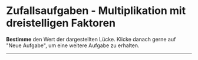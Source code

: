 <!--
version:  0.0.1

language: de

@style
main > *:not(:last-child) {
  margin-bottom: 3rem;
}

input {
    text-align: center;
}

.flex-container {
    display: flex;
    flex-wrap: wrap;
    align-items: stretch;
    gap: 20px;
}

.flex-child {
    flex: 1;
    min-width: 350px;
    margin-right: 20px;
}

@media (max-width: 400px) {
    .flex-child {
        flex: 100%;
        margin-right: 0;
    }
}
@end

formula: \carry   \textcolor{red}{\scriptsize #1}
formula: \digit   \rlap{\carry{#1}}\phantom{#2}#2
formula: \permil  \text{‰}

import: https://raw.githubusercontent.com/LiaTemplates/Tikz-Jax/main/README.md

script: https://cdn.jsdelivr.net/gh/LiaTemplates/Tikz-Jax@main/dist/index.js
import: https://raw.githubusercontent.com/liaTemplates/algebrite/master/README.md


tags: Multiplikation, leicht, niedrig, Bestimmen, Random

comment: Hier werden zufällige Multiplikationsaufgaben mit dreistelligen Faktoren generiert. 

author: Martin Lommatzsch

base:   https://raw.githubusercontent.com/MINT-the-GAP/Aufgabensammlung/refs/heads/main/01_Algebraische_Grundlagen/
-->




# Zufallsaufgaben - Multiplikation mit dreistelligen Faktoren



**Bestimme** den Wert der dargestellten Lücke. Klicke danach gerne auf "Neue Aufgabe", um eine weitere Aufgabe zu erhalten.



<script input="submit" output="Aufgabe" default="Neue Aufgabe" modify="false">
  if (!window._mult3x3_tick) { window._mult3x3_tick = 1 } else { window._mult3x3_tick++; }
  "Neue Aufgabe " + window._mult3x3_tick
</script>

---

<script modify="false">
// @input(`Aufgabe`)

// Zufall: beide Faktoren dreistellig
const ri = (min, max) => Math.floor(Math.random() * (max - min + 1)) + min;
const A = ri(100, 999);
const B = ri(100, 999);
const P = A * B;

// Aufgabe: TeX links, Eingabefeld rechts (außerhalb der TeX-Umgebung)
const problem = `$${A} \\cdot ${B} = $ [[ ${P} ]]`;

// Lösung im Align-Stil
function multiplicationAlign(a, b, p) {
  const [h, z, e] = String(b).padStart(3, '0').split('').map(x => parseInt(x, 10));
  const prodE = a * e;   // Einer-Teilprodukt
  const prodZ = a * z;   // Zehner-Teilprodukt
  const prodH = a * h;   // Hunderter-Teilprodukt

  return `$$
\\begin{align*}
 ${a} \\cdot \\textcolor{orange}{${h}}\\textcolor{green}{${z}}\\textcolor{blue}{${e}}& \\\\ \\hline
 \\textcolor{blue}{${prodE}}& \\\\
 +\\textcolor{green}{${prodZ}}\\textcolor{red}{0}& \\\\
 +\\textcolor{orange}{${prodH}}\\textcolor{red}{00}& \\\\ \\hline
 ${p}& \\\\
\\end{align*}
$$`;
}

// Versteckte Lösung
let solution = '***************';
solution += '\n' + multiplicationAlign(A, B, P);
solution += '\n***************';

// Ausgabe
"LIASCRIPT:\n" + problem + "\n" + solution;
</script>



